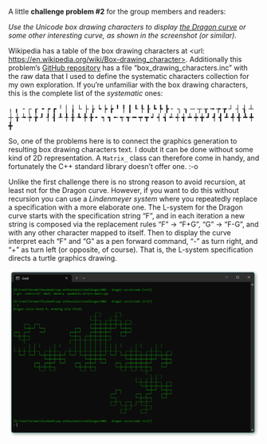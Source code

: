 A little **challenge problem #2** for the group members and readers:

*Use the Unicode box drawing characters to display [the Dragon curve](https://en.wikipedia.org/wiki/Dragon_curve) or some other interesting curve, as shown in the screenshot (or similar).*

Wikipedia has a table of the box drawing characters at <url: https://en.wikipedia.org/wiki/Box-drawing_character>. Additionally this problem’s [GitHub repository](https://github.com/alf-p-steinbach/CPPE-challenge-002---dragon-curve) has a file “box_drawing_characters.inc” with the raw data that I used to define the systematic characters collection for my own exploration. If you’re unfamiliar with the box drawing characters, this is the complete list of the *systematic* ones:

  ╷ ╻ ╶ ┌ ┎ ╺ ┍ ┏ ╵ │ ╽ └ ├ ┟ ┕ ┝ ┢ ╹ ╿ ┃ ┖ ┞ ┠ ┗ ┡ ┣ ╴ ┐ ┒ ─ ┬ ┰ ╼ ┮ ┲ ┘ ┤ ┧ ┴ ┼ ╁ ┶ ┾ ╆ ┚ ┦ ┨ ┸ ╀ ╂ ┺ ╄ ╊ ╸ ┑ ┓ ╾ ┭ ┱ ━ ┯ ┳ ┙ ┥ ┪ ┵ ┽ ╅ ┷ ┿ ╈ ┛ ┩ ┫ ┹ ╃ ╉ ┻ ╇ ╋

So, one of the problems here is to connect the graphics generation to resulting box drawing characters text. I doubt it can be done without some kind of 2D representation. A `Matrix_` class can therefore come in handy, and fortunately the C++ standard library doesn’t offer one. :-o

Unlike the first challenge there is no strong reason to avoid recursion, at least not for the Dragon curve. However, if you want to do this without recursion you can use a *Lindenmeyer system* where you repeatedly replace a specification with a more elaborate one. The L-system for the Dragon curve starts with the specification string “F”, and in each iteration a new string is composed via the replacement rules “F” → “F+G”, “G” → “F-G”, and with any other character mapped to itself. Then to display the curve interpret each “F” and “G” as a pen forward command, “-” as turn right, and “+” as turn left (or opposite, of course). That is, the L-system specification directs a turtle graphics drawing.

<img src="sshot-469.png">
